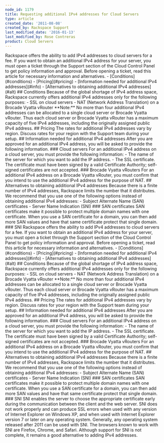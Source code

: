 ```yaml
---
node_id: 1179
title: Requesting additional IPv4 addresses for Cloud Servers
type: article
created_date: '2011-08-08'
created_by: Rackspace Support
last_modified_date: '2016-01-13'
last_modified_by: Rose Contreras
product: Cloud Servers
---
```


Rackspace offers the ability to add IPv4 addresses to cloud servers for
a fee. If you want to obtain an additional IPv4 address for your server,
you must open a ticket through the Support section of the Cloud Control
Panel to get policy information and approval. Before opening a ticket,
read this article for necessary information and alternatives. -
\[Conditions\](\#conditions) - \[Pricing\](\#pricing) - \[Information
needed for additional IPv4 addresses\](\#info) - \[Alternatives to
obtaining additional IPv4 addresses\](\#alt)  \#\# Conditions
Because of the global shortage of IPv4 address space, Rackspace
currently offers additional IPv4 addresses only for the following
purposes: - SSL on cloud servers - NAT (Network Address Translation) on
a Brocade Vyatta vRouter \*\*Note:\*\* No more than four additional IPv4
addresses can be allocated to a single cloud server or Brocade Vyatta
vRouter. Thus each cloud server or Brocade Vyatta vRouter has a maximum
capacity of five IPv4 addresses, including the originally assigned
public IPv4 address.  \#\# Pricing The rates for additional IPv4
addresses vary by region. Discuss rates for your region with the Support
team during your setup.  \#\# Information needed for additional IPv4
addresses After you are approved for an additional IPv4 address, you
will be asked to provide the following information. \#\#\# Cloud servers
For an additional IPv4 address on a cloud server, you must provide the
following information: - The name of the server for which you want to
add the IP address. - The SSL certificate. The certificate must have
been signed by a valid Certificate Authority; self-signed certificates
are not accepted. \#\#\# Brocade Vyatta vRouters For an additional IPv4
address on a Brocade Vyatta vRouter, you must confirm that you intend to
use the additional IPv4 address for the purpose of NAT.  \#\#
Alternatives to obtaining additional IPv4 addresses Because there is a
finite number of IPv4 addresses, Rackspace limits the number that it
distributes. We recommend that you use one of the following options
instead of obtaining additional IPv4 addresses: - Subject Alternate Name
(SAN) certificates - Server Name Indication (SNI) \#\#\# SAN
certificates SAN certificates make it possible to protect multiple
domain names with one certificate. When you use a SAN certificate for a
domain, you can then add more SAN values and have that same certificate
protect that single domain. \#\#\# SNI Rackspace offers the ability to
add IPv4 addresses to cloud servers for a fee. If you want to obtain an
additional IPv4 address for your server, you must open a ticket through
the Support section of the Cloud Control Panel to get policy information
and approval. Before opening a ticket, read this article for necessary
information and alternatives. - \[Conditions\](\#conditions) -
\[Pricing\](\#pricing) - \[Information needed for additional IPv4
addresses\](\#info) - \[Alternatives to obtaining additional IPv4
addresses\](\#alt)  \#\# Conditions Because of the global shortage
of IPv4 address space, Rackspace currently offers additional IPv4
addresses only for the following purposes: - SSL on cloud servers - NAT
(Network Address Translation) on a Brocade Vyatta vRouter \*\*Note:\*\*
No more than four additional IPv4 addresses can be allocated to a single
cloud server or Brocade Vyatta vRouter. Thus each cloud server or
Brocade Vyatta vRouter has a maximum capacity of five IPv4 addresses,
including the originally assigned public IPv4 address.  \#\# Pricing
The rates for additional IPv4 addresses vary by region. Discuss rates
for your region with the Support team during your setup.  \#\#
Information needed for additional IPv4 addresses After you are approved
for an additional IPv4 address, you will be asked to provide the
following information. \#\#\# Cloud servers For an additional IPv4
address on a cloud server, you must provide the following information: -
The name of the server for which you want to add the IP address. - The
SSL certificate. The certificate must have been signed by a valid
Certificate Authority; self-signed certificates are not accepted. \#\#\#
Brocade Vyatta vRouters For an additional IPv4 address on a Brocade
Vyatta vRouter, you must confirm that you intend to use the additional
IPv4 address for the purpose of NAT.  \#\# Alternatives to obtaining
additional IPv4 addresses Because there is a finite number of IPv4
addresses, Rackspace limits the number that it distributes. We recommend
that you use one of the following options instead of obtaining
additional IPv4 addresses: - Subject Alternate Name (SAN) certificates -
Server Name Indication (SNI) \#\#\# SAN certificates SAN certificates
make it possible to protect multiple domain names with one certificate.
When you use a SAN certificate for a domain, you can then add more SAN
values and have that same certificate protect that single domain. \#\#\#
SNI SNI enables the server to choose the appropriate certificate early
during the communication between the client and the web server. SNI does
not work properly and can produce SSL errors when used with any version
of Internet Explorer on Windows XP, and when used with Internet Explorer
version 7 or later on any operating system. Generally, any operating
system released after 2011 can be used with SNI. The browsers known to
work with SNI are Firefox, Chrome, and Safari. Although support for SNI
is not complete, it remains a good alternative to adding IPv4 addresses.


